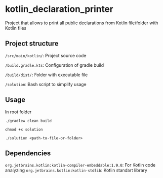 # kotlin_declaration_printer
Project that allows to print all public declarations from Kotlin file/folder with Kotlin files

## Project structure
`/src/main/kotlin/`: Project source code

`/build.gradle.kts`: Configuration of gradle build

`/build/dist/`: Folder with executable file

`/solution`: Bash script to simplify usage

## Usage
In root folder
```
./gradlew clean build
``` 
```
chmod +x solution
```
```
./solution <path-to-file-or-folder>
```

## Dependencies
`org.jetbrains.kotlin:kotlin-compiler-embeddable:1.9.0`: For Kotlin code analyzing
`org.jetbrains.kotlin:kotlin-stdlib`: Kotlin standart library